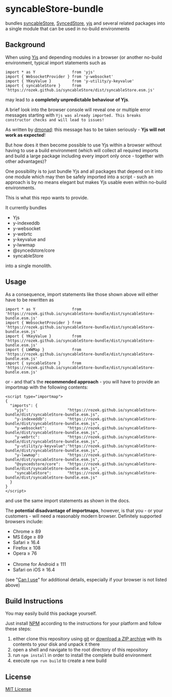 # syncableStore-bundle #

bundles [syncableStore](https://github.com/rozek/syncableStore), [SyncedStore](https://github.com/YousefED/SyncedStore), [yjs](https://github.com/yjs/yjs) and several related packages into a single module that can be used in no-build environments

## Background ##

When using [Yjs](https://github.com/yjs/yjs) and depending modules in a browser (or another no-build environment, typical import statements such as

```
import * as Y                from 'yjs'
import { WebsocketProvider } from 'y-websocket'
import { YKeyValue }         from 'y-utility/y-keyvalue'
import { syncableStore }     from 'https://rozek.github.io/syncableStore/dist/syncableStore.esm.js'
```

may lead to a **completely unpredictable behaviour of Yjs**.

A brief look into the browser console will reveal one or multiple error messages starting with `Yjs was already imported. This breaks constructor checks and will lead to issues!`

As written by [dmonad](https://github.com/dmonad): this message has to be taken seriously - **Yjs will not work as expected**!

But how does it then become possible to use Yjs within a browser without having to use a build environment (which will collect all required imports and build a large package including every import only once - together with other advantages)?

One possibility is to just bundle Yjs and all packages that depend on it into one module which may then be safely imported into a script - such an approach is by no means elegant but makes Yjs usable even within no-build environments.

This is what this repo wants to provide.

It currently bundles

* Yjs
* y-indexeddb
* y-websocket
* y-webrtc
* y-keyvalue and
* y-lwwmap
* @syncedstore/core
* syncableStore

into a single monolith.

## Usage ##

As a consequence, import statements like those shown above will either have to be rewritten as

```
import * as Y                from 'https://rozek.github.io/syncableStore-bundle/dist/syncableStore-bundle.esm.js'
import { WebsocketProvider } from 'https://rozek.github.io/syncableStore-bundle/dist/syncableStore-bundle.esm.js'
import { YKeyValue }         from 'https://rozek.github.io/syncableStore-bundle/dist/syncableStore-bundle.esm.js'
import { LWWMap }            from 'https://rozek.github.io/syncableStore-bundle/dist/syncableStore-bundle.esm.js'
import { syncableStore }     from 'https://rozek.github.io/syncableStore-bundle/dist/syncableStore-bundle.esm.js'
```

or - and that's the **recommended approach** - you will have to provide an importmap with the following contents:

```
<script type="importmap">
{
  "imports": {
    "yjs":                 "https://rozek.github.io/syncableStore-bundle/dist/syncableStore-bundle.esm.js",
    "y-indexeddb":         "https://rozek.github.io/syncableStore-bundle/dist/syncableStore-bundle.esm.js",
    "y-websocket":         "https://rozek.github.io/syncableStore-bundle/dist/syncableStore-bundle.esm.js",
    "y-webrtc":            "https://rozek.github.io/syncableStore-bundle/dist/syncableStore-bundle.esm.js",
    "y-utility/y-keyvalue":"https://rozek.github.io/syncableStore-bundle/dist/syncableStore-bundle.esm.js",
    "y-lwwmap":            "https://rozek.github.io/syncableStore-bundle/dist/syncableStore-bundle.esm.js",
    "@syncedstore/core":   "https://rozek.github.io/syncableStore-bundle/dist/syncableStore-bundle.esm.js",
    "syncableStore":       "https://rozek.github.io/syncableStore-bundle/dist/syncableStore-bundle.esm.js"
  }
}
</script>
```

and use the same import statements as shown in the docs.

The **potential disadvantage of importmaps**, however, is that you - or your customers - will need a reasonably modern browser. Definitely supported browsers include:

* Chrome ≥ 89
* MS Edge ≥ 89
* Safari ≥ 16.4
* Firefox ≥ 108
* Opera ≥ 76
<br>&nbsp;<br>
* Chrome for Android ≥ 111
* Safari on iOS ≥ 16.4

(see "[Can I use](https://caniuse.com/import-maps)" for additional details, especially if your browser is not listed above)


## Build Instructions ##

You may easily build this package yourself.

Just install [NPM](https://docs.npmjs.com/) according to the instructions for your platform and follow these steps:

1. either clone this repository using [git](https://git-scm.com/) or [download a ZIP archive](https://github.com/rozek/syncableStore-bundle/archive/refs/heads/main.zip) with its contents to your disk and unpack it there 
2. open a shell and navigate to the root directory of this repository
3. run `npm install` in order to install the complete build environment
4. execute `npm run build` to create a new build

## License ##

[MIT License](LICENSE.md)
